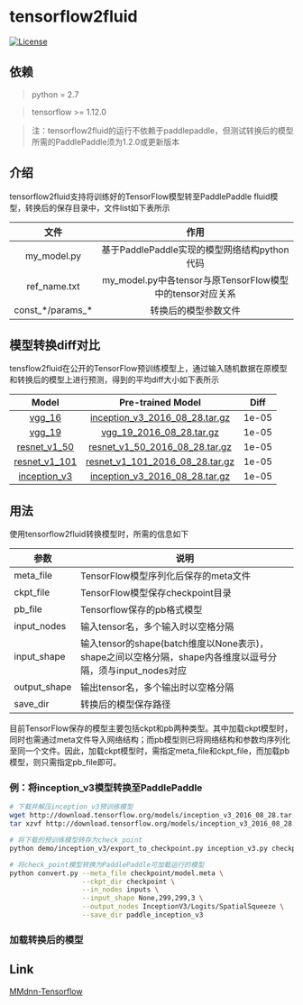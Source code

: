 # tensorflow2fluid
[![License](https://img.shields.io/badge/license-Apache%202-blue.svg)](LICENSE)

## 依赖

> python = 2.7

> tensorflow >= 1.12.0

> 注：tensorflow2fluid的运行不依赖于paddlepaddle，但测试转换后的模型所需的PaddlePaddle须为1.2.0或更新版本

## 介绍

tensorflow2fluid支持将训练好的TensorFlow模型转至PaddlePaddle fluid模型，转换后的保存目录中，文件list如下表所示

文件|作用
:------------------:|:-----------------------------------------------:
my_model.py|基于PaddlePaddle实现的模型网络结构python代码
ref_name.txt|my_model.py中各tensor与原TensorFlow模型中的tensor对应关系
const_\*/params_\*|转换后的模型参数文件

## 模型转换diff对比

tensflow2fluid在公开的TensorFlow预训练模型上，通过输入随机数据在原模型和转换后的模型上进行预测，得到的平均diff大小如下表所示

Model|Pre-trained Model|Diff
:--------------:|:----------------------------------------------:|:-----------------:
[vgg_16](https://github.com/tensorflow/models/blob/master/research/slim/nets/inception_v3.py)|[inception_v3_2016_08_28.tar.gz](http://download.tensorflow.org/models/inception_v3_2016_08_28.tar.gz)|1e-05
[vgg_19](https://github.com/tensorflow/models/blob/master/research/slim/nets/vgg.py)|[vgg_19_2016_08_28.tar.gz](http://download.tensorflow.org/models/vgg_19_2016_08_28.tar.gz)|1e-05
[resnet_v1_50](https://github.com/tensorflow/models/blob/master/research/slim/nets/resnet_v1.py)|[resnet_v1_50_2016_08_28.tar.gz](http://download.tensorflow.org/models/resnet_v1_50_2016_08_28.tar.gz)|1e-05
[resnet_v1_101](https://github.com/tensorflow/models/blob/master/research/slim/nets/resnet_v1.py)|[resnet_v1_101_2016_08_28.tar.gz](http://download.tensorflow.org/models/resnet_v1_101_2016_08_28.tar.gz)|1e-05
[inception_v3](https://github.com/tensorflow/models/blob/master/research/slim/nets/inception_v3.py)|[inception_v3_2016_08_28.tar.gz](http://download.tensorflow.org/models/inception_v3_2016_08_28.tar.gz)|1e-05

## 用法
使用tensorflow2fluid转换模型时，所需的信息如下

|参数|说明|
|------------------|-----------------------------------------------|
|meta_file|TensorFlow模型序列化后保存的meta文件|
|ckpt_file|TensorFlow模型保存checkpoint目录|
|pb_file|Tensorflow保存的pb格式模型|
|input_nodes|输入tensor名，多个输入时以空格分隔|
|input_shape|输入tensor的shape(batch维度以None表示)，shape之间以空格分隔，shape内各维度以逗号分隔，须与input_nodes对应|
|output_shape|输出tensor名，多个输出时以空格分隔|
|save_dir|转换后的模型保存路径|

目前TensorFlow保存的模型主要包括ckpt和pb两种类型。其中加载ckpt模型时，同时也需通过meta文件导入网络结构；而pb模型则已将网络结构和参数均序列化至同一个文件。因此，加载ckpt模型时，需指定meta_file和ckpt_file，而加载pb模型，则只需指定pb_file即可。

### 例：将inception_v3模型转换至PaddlePaddle

```Bash
# 下载并解压inception_v3预训练模型
wget http://download.tensorflow.org/models/inception_v3_2016_08_28.tar.gz
tar xzvf http://download.tensorflow.org/models/inception_v3_2016_08_28.tar.gz

# 将下载的预训练模型转存为check_point
python demo/inception_v3/export_to_checkpoint.py inception_v3.py checkpoint

# 将check_point模型转换为PaddlePaddle可加载运行的模型
python convert.py --meta_file checkpoint/model.meta \
                  --ckpt_dir checkpoint \
                  --in_nodes inputs \
                  --input_shape None,299,299,3 \
                  --output_nodes InceptionV3/Logits/SpatialSqueeze \
                  --save_dir paddle_inception_v3
```

### 加载转换后的模型

## Link
[MMdnn-Tensorflow](https://github.com/Microsoft/MMdnn/tree/master/mmdnn/conversion/tensorflow)
